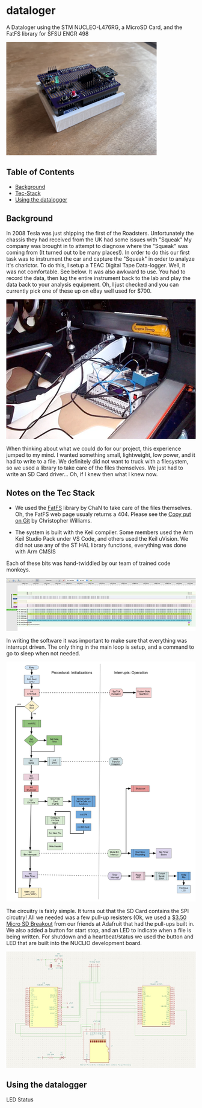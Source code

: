 # dataloger
A Dataloger using the STM NUCLEO-L476RG, a MicroSD Card, and the FatFS library for SFSU ENGR 498 

<img src="images/IMG_7176.jpg" width="400" >

## Table of Contents
- [Background](#background)
- [Tec-Stack](#Notes-on-the-Tec-Stack)
- [Using the datalogger](#Using-the-datalogger)

## Background
In 2008 Tesla was just shipping the first of the Roadsters. Unfortunately the chassis they had received from the UK had some issues with "Squeak"
My company was brought in to attempt to diagnose where the "Squeak" was coming from (It turned out to be many places!).
In order to do this our first task was to instrument the car and capture the "Squeak" in order to analyze it's charictor.
To do this, I setup a TEAC Digital Tape Data-logger. Well, it was not comfortable. See below.
It was also awkward to use. You had to record the data, then lug the entire instrument back to the lab and play the data back to your analysis equipment. Oh, I just checked and you can currently pick one of these up on eBay well used for $700.

![Instrumenting the Tesla Roadster!](/images/tesla.png "Datalogger In Tesla")

When thinking about what we could do for our project, this experience jumped to my mind.
I wanted something small, lightweight, low power, and it had to write to a file.
We definitely did not want to truck with a filesystem, so we used a library to take care of the files themselves. We just had to write an SD Card driver... Oh, if I knew then what I knew now.

## Notes on the Tec Stack
- We used the <a href="http://elm-chan.org/fsw/ff/00index_e.html">FatFS</a> library by ChaN to take care of the files themselves. Oh, the FatFS web page usualy returns a 404. Please see the <a href="https://github.com/abbrev/fatfs"> Copy put on Git</a> by Christopher Williams.

- The system is built with the Keil compiler. Some members used the Arm Keil Studio Pack under VS Code, and others used the Keil uVision. We did not use any of the ST HAL library functions, everything was done with Arm CMSIS

Each of these bits was hand-twiddled by our team of trained code monkeys.

<img src="images/sdRead.jpg">

In writing the software it was important to make sure that everything was interrupt driven. The only thing in the main loop is setup, and a command to go to sleep when not needed.

![The Datalogger Software Flow Chart](/images/flowChart.jpg "Flow Chart")


The circuitry is fairly simple. It turns out that the SD Card contains the SPI circutry!
All we needed was a few pull-up resisters (Ok, we used a <a href="https://www.adafruit.com/product/4682">$3.50 Micro SD Breakout</a> from our friends at Adafruit that had the pull-ups built in.
We also added a button for start stop, and an LED to indicate when a file is being written.
For shutdown and a heartbeat/status we used the button and LED that are built into the NUCLIO development board.

![The Datalogger Circuit Diagram](/images/circuitDiagram.jpg "Circuit")


## Using the datalogger

LED Status



